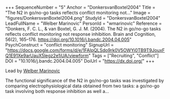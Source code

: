 +++
SequenceNumber = "5"
Anchor = "DonkersvanBoxtel2004"
Title = "The N2 in go/no-go tasks reflects conflict monitoring not..."
Image = "figures/DonkersvanBoxtel2004.png"
StudyId = "DonkersvanBoxtel2004"
LeadFullName = "Welber Marinovic"
PersonId = "wmarinovic"
Reference = "Donkers, F. C. L., & van Boxtel, G. J. M. (2004). The N2 in go/no-go tasks reflects conflict monitoring not response inhibition. Brain and Cognition, 56(2), 165–176. https://doi.org/10.1016/j.bandc.2004.04.005"
PsychConstruct = "conflict monitoring"
SignupUrl = "https://docs.google.com/forms/d/e/1FAIpQLSdo9rk0V5OWYi0TB9T9JouxFQ1E91Xe9arUauX5legz2e1iUA/viewform"
Tags = ["Recruiting", "Conflict"]
DOI = "10.1016/j.bandc.2004.04.005"
DoiUrl = "https://dx.doi.org/"
+++

Lead by [Welber Marinovic](/people/#wmarinovic)

The functional significance of the N2 in go/no-go tasks was investigated by comparing electrophysiological data obtained from two tasks: a go/no-go task involving both response inhibition as well a...